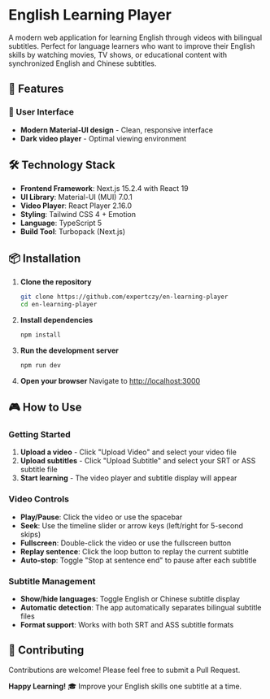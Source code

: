 # English Learning Player

A modern web application for learning English through videos with bilingual subtitles. Perfect for language learners who want to improve their English skills by watching movies, TV shows, or educational content with synchronized English and Chinese subtitles.

## 🚀 Features

### 🎨 User Interface
- **Modern Material-UI design** - Clean, responsive interface
- **Dark video player** - Optimal viewing environment

## 🛠️ Technology Stack

- **Frontend Framework**: Next.js 15.2.4 with React 19
- **UI Library**: Material-UI (MUI) 7.0.1
- **Video Player**: React Player 2.16.0
- **Styling**: Tailwind CSS 4 + Emotion
- **Language**: TypeScript 5
- **Build Tool**: Turbopack (Next.js)

## 📦 Installation

1. **Clone the repository**
   ```bash
   git clone https://github.com/expertczy/en-learning-player
   cd en-learning-player
   ```

2. **Install dependencies**
   ```bash
   npm install
   ```

3. **Run the development server**
   ```bash
   npm run dev
   ```

4. **Open your browser**
   Navigate to [http://localhost:3000](http://localhost:3000)

## 🎮 How to Use

### Getting Started
1. **Upload a video** - Click "Upload Video" and select your video file
2. **Upload subtitles** - Click "Upload Subtitle" and select your SRT or ASS subtitle file
3. **Start learning** - The video player and subtitle display will appear

### Video Controls
- **Play/Pause**: Click the video or use the spacebar
- **Seek**: Use the timeline slider or arrow keys (left/right for 5-second skips)
- **Fullscreen**: Double-click the video or use the fullscreen button
- **Replay sentence**: Click the loop button to replay the current subtitle
- **Auto-stop**: Toggle "Stop at sentence end" to pause after each subtitle

### Subtitle Management
- **Show/hide languages**: Toggle English or Chinese subtitle display
- **Automatic detection**: The app automatically separates bilingual subtitle files
- **Format support**: Works with both SRT and ASS subtitle formats

## 🤝 Contributing

Contributions are welcome! Please feel free to submit a Pull Request.


**Happy Learning!** 🎓 Improve your English skills one subtitle at a time.
